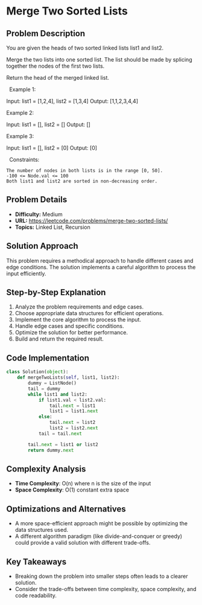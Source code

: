 # Merge Two Sorted Lists

## Problem Description

You are given the heads of two sorted linked lists list1 and list2.

Merge the two lists into one sorted list. The list should be made by splicing together the nodes of the first two lists.

Return the head of the merged linked list.

 
Example 1:


Input: list1 = [1,2,4], list2 = [1,3,4]
Output: [1,1,2,3,4,4]


Example 2:


Input: list1 = [], list2 = []
Output: []


Example 3:


Input: list1 = [], list2 = [0]
Output: [0]


 
Constraints:


	The number of nodes in both lists is in the range [0, 50].
	-100 <= Node.val <= 100
	Both list1 and list2 are sorted in non-decreasing order.

## Problem Details

- **Difficulty:** Medium
- **URL:** https://leetcode.com/problems/merge-two-sorted-lists/
- **Topics:** Linked List, Recursion

## Solution Approach

This problem requires a methodical approach to handle different cases and edge conditions. The solution implements a careful algorithm to process the input efficiently.

## Step-by-Step Explanation

1. Analyze the problem requirements and edge cases.
2. Choose appropriate data structures for efficient operations.
3. Implement the core algorithm to process the input.
4. Handle edge cases and specific conditions.
5. Optimize the solution for better performance.
6. Build and return the required result.

## Code Implementation

```python
class Solution(object):
    def mergeTwoLists(self, list1, list2):
        dummy = ListNode()
        tail = dummy
        while list1 and list2:
            if list1.val < list2.val:
                tail.next = list1
                list1 = list1.next
            else:
                tail.next = list2
                list2 = list2.next
            tail = tail.next

        tail.next = list1 or list2
        return dummy.next
```

## Complexity Analysis

- **Time Complexity**: O(n) where n is the size of the input
- **Space Complexity**: O(1) constant extra space

## Optimizations and Alternatives

- A more space-efficient approach might be possible by optimizing the data structures used.
- A different algorithm paradigm (like divide-and-conquer or greedy) could provide a valid solution with different trade-offs.


## Key Takeaways

- Breaking down the problem into smaller steps often leads to a clearer solution.
- Consider the trade-offs between time complexity, space complexity, and code readability.

